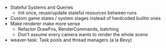- Stateful Systems and Queries
	- Init once, reuse/update stateful resources between runs
- Custom game states / system stages instead of hardcoded builtin ones
- Make renderer make more sense
	- Refactor DrawFns, RenderCommands, batching
	- Don't assume every camera wants to render the whole scene
- weaver-task: Task pools and thread managers (a la Bevy)